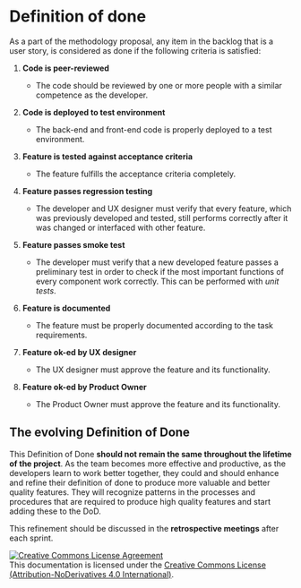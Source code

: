 # Definition of done
As a part of the methodology proposal, any item in the backlog that is a user story, is considered as done if the following criteria is satisfied:

1. **Code is peer-reviewed**

    - The code should be reviewed by one or more people with a similar competence as the developer.

2. **Code is deployed to test environment**

    - The back-end and front-end code is properly deployed to a test environment. 

3. **Feature is tested against acceptance criteria**

    - The feature fulfills the acceptance criteria completely.

4. **Feature passes regression testing**

    - The developer and UX designer must verify that every feature, which was previously developed and tested, still performs correctly after it was changed or interfaced with other feature.

5. **Feature passes smoke test**

    - The developer must verify that a new developed feature passes a preliminary test in order to check if the most important functions of every component work correctly. This can be performed with *unit tests*.  

6. **Feature is documented**

    - The feature must be properly documented according to the task requirements. 

7. **Feature ok-ed by UX designer**

    - The UX designer must approve the feature and its functionality.

8. **Feature ok-ed by Product Owner**

    - The Product Owner must approve the feature and its functionality. 

## The evolving Definition of Done

This Definition of Done **should not remain the same throughout the lifetime of the project**. As the team becomes more effective and productive, as the developers learn to work better together, they could and should enhance and refine their definition of done to produce more valuable and better quality features. They will recognize patterns in the processes and procedures that are required to produce high quality features and start adding these to the DoD.

This refinement should be discussed in the **retrospective meetings** after each sprint. 

<a rel="license" href="http://creativecommons.org/licenses/by-nd/4.0/"><img alt="Creative Commons License Agreement" style="border-width:0" src="http://i.creativecommons.org/l/by-nd/4.0/88x31.png" /></a><br /><span xmlns:dct="http://purl.org/dc/terms/" property="dct:title">This documentation</span> is licensed under the <a rel="license" href="http://creativecommons.org/licenses/by-nd/4.0/">Creative Commons License (Attribution-NoDerivatives 4.0 International)</a>.
